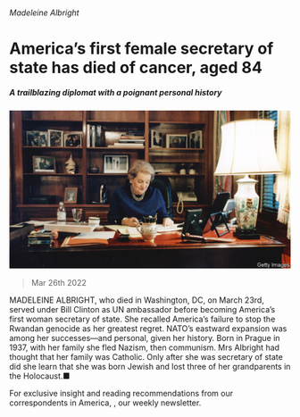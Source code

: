###### Madeleine Albright

# America’s first female secretary of state has died of cancer, aged 84 

##### A trailblazing diplomat with a poignant personal history 

![image](images/20220326_USP007_0.jpg) 

> Mar 26th 2022 

MADELEINE ALBRIGHT, who died in Washington, DC, on March 23rd, served under Bill Clinton as UN ambassador before becoming America’s first woman secretary of state. She recalled America’s failure to stop the Rwandan genocide as her greatest regret. NATO’s eastward expansion was among her successes—and personal, given her history. Born in Prague in 1937, with her family she fled Nazism, then communism. Mrs Albright had thought that her family was Catholic. Only after she was secretary of state did she learn that she was born Jewish and lost three of her grandparents in the Holocaust.■

For exclusive insight and reading recommendations from our correspondents in America, , our weekly newsletter.

